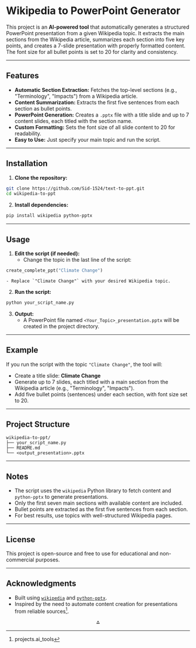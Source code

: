 # Wikipedia to PowerPoint Generator

This project is an **AI-powered tool** that automatically generates a structured PowerPoint presentation from a given Wikipedia topic. It extracts the main sections from the Wikipedia article, summarizes each section into five key points, and creates a 7-slide presentation with properly formatted content. The font size for all bullet points is set to 20 for clarity and consistency.

---

## Features

- **Automatic Section Extraction:** Fetches the top-level sections (e.g., "Terminology", "Impacts") from a Wikipedia article.
- **Content Summarization:** Extracts the first five sentences from each section as bullet points.
- **PowerPoint Generation:** Creates a `.pptx` file with a title slide and up to 7 content slides, each titled with the section name.
- **Custom Formatting:** Sets the font size of all slide content to 20 for readability.
- **Easy to Use:** Just specify your main topic and run the script.

---

## Installation

1. **Clone the repository:**

```bash
git clone https://github.com/Sid-1524/text-to-ppt.git
cd wikipedia-to-ppt
```

2. **Install dependencies:**

```bash
pip install wikipedia python-pptx
```


---

## Usage

1. **Edit the script (if needed):**
    - Change the topic in the last line of the script:

```python
create_complete_ppt("Climate Change")
```

    - Replace `"Climate Change"` with your desired Wikipedia topic.
2. **Run the script:**

```bash
python your_script_name.py
```

3. **Output:**
    - A PowerPoint file named `<Your_Topic>_presentation.pptx` will be created in the project directory.

---

## Example

If you run the script with the topic `"Climate Change"`, the tool will:

- Create a title slide: **Climate Change**
- Generate up to 7 slides, each titled with a main section from the Wikipedia article (e.g., "Terminology", "Impacts").
- Add five bullet points (sentences) under each section, with font size set to 20.

---

## Project Structure

```
wikipedia-to-ppt/
├── your_script_name.py
├── README.md
└── <output_presentation>.pptx
```


---

## Notes

- The script uses the `wikipedia` Python library to fetch content and `python-pptx` to generate presentations.
- Only the first seven main sections with available content are included.
- Bullet points are extracted as the first five sentences from each section.
- For best results, use topics with well-structured Wikipedia pages.

---

## License

This project is open-source and free to use for educational and non-commercial purposes.

---

## Acknowledgments

- Built using [`wikipedia`](https://pypi.org/project/wikipedia/) and [`python-pptx`](https://python-pptx.readthedocs.io/).
- Inspired by the need to automate content creation for presentations from reliable sources[^1].

<div style="text-align: center">⁂</div>

[^1]: projects.ai_tools

